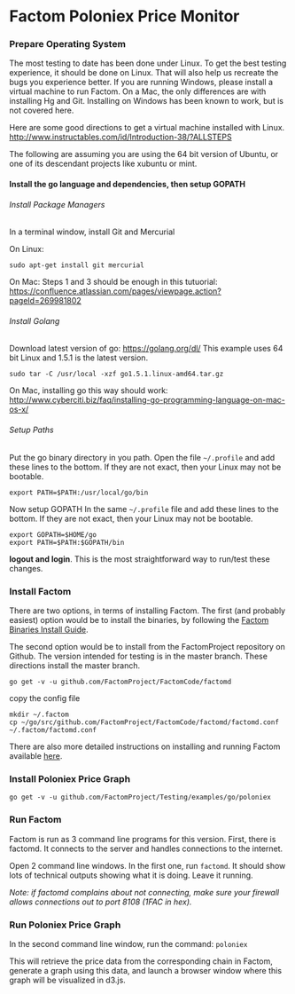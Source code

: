 Factom Poloniex Price Monitor
==========


### Prepare Operating System

The most testing to date has been done under Linux. To get the best testing experience, it should be done on Linux. That will also help us recreate the bugs you experience better. If you are running Windows, please install a virtual machine to run Factom. On a Mac, the only differences are with installing Hg and Git.  Installing on Windows has been known to work, but is not covered here.

Here are some good directions to get a virtual machine installed with Linux. http://www.instructables.com/id/Introduction-38/?ALLSTEPS

The following are assuming you are using the 64 bit version of Ubuntu, or one of its descendant projects like xubuntu or mint.

#### Install the go language and dependencies, then setup GOPATH

###### Install Package Managers 

In a terminal window, install Git and Mercurial

On Linux:
```
sudo apt-get install git mercurial
```

On Mac:
Steps 1 and 3 should be enough in this tutuorial:
https://confluence.atlassian.com/pages/viewpage.action?pageId=269981802

###### Install Golang

Download latest version of go: https://golang.org/dl/  This example uses 64 bit Linux and 1.5.1 is the latest version.
```
sudo tar -C /usr/local -xzf go1.5.1.linux-amd64.tar.gz
```

On Mac, installing go this way should work:
http://www.cyberciti.biz/faq/installing-go-programming-language-on-mac-os-x/


###### Setup Paths

Put the go binary directory in you path.
Open the file `~/.profile` and add these lines to the bottom.  If they are not exact, then your Linux may not be bootable.
```
export PATH=$PATH:/usr/local/go/bin
```
Now setup GOPATH
In the same `~/.profile` file and add these lines to the bottom.  If they are not exact, then your Linux may not be bootable.
```
export GOPATH=$HOME/go
export PATH=$PATH:$GOPATH/bin
```
**logout and login**.  This is the most straightforward way to run/test these changes.


### Install Factom

There are two options, in terms of installing Factom. The first (and probably easiest) option would be to install the binaries, by following the [Factom Binaries Install Guide](http://factom.org/howto).

The second option would be to install from the FactomProject repository on Github. The version intended for testing is in the master branch. These directions install the master branch.
```
go get -v -u github.com/FactomProject/FactomCode/factomd
```
copy the config file
```
mkdir ~/.factom
cp ~/go/src/github.com/FactomProject/FactomCode/factomd/factomd.conf ~/.factom/factomd.conf
```

There are also more detailed instructions on installing and running Factom available [here](https://github.com/FactomProject/FactomDocs/blob/master/communityTesterDirections.md).

### Install Poloniex Price Graph

```
go get -v -u github.com/FactomProject/Testing/examples/go/poloniex
```

### Run Factom

Factom is run as 3 command line programs for this version. First, there is factomd. It connects to the server and handles connections to the internet. 

Open 2 command line windows. In the first one, run `factomd`. It should show lots of technical outputs showing what it is doing. Leave it running.

*Note: if factomd complains about not connecting, make sure your firewall allows connections out to port 8108 (1FAC in hex).*


### Run Poloniex Price Graph

In the second command line window, run the command: `poloniex`

This will retrieve the price data from the corresponding chain in Factom, generate a graph using this data, and launch a browser window where this graph will be visualized in d3.js. 

